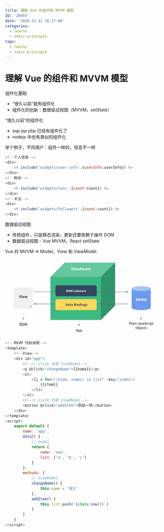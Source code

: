 ```yaml
---
title: 理解 Vue 的组件和 MVVM 模型
ID: '26955'
date: '2020-11-12 16:27:00'
categories:
  - learns
  - vuejs-principle
tags:
  - learns
  - vuejs-principle
---
```


# 理解 Vue 的组件和 MVVM 模型

组件化基础

- “很久以前”就有组件化
- 组件化的创新：数据驱动视图（MVVM，setState）

“很久以前”的组件化

- asp jsp php 已经有组件化了
- nodejs 中也有类似的组件化

举个例子，不同用户：组件一样的，信息不一样

``` js 
<!--个人信息-->
<div>
    <% include('widgets/user-info',{userInfo:userInfo}) %>
</div>
<!--粉丝-->
<div>
    <% include('widgets/fans',{count:count}) %>
</div>
<!--关注-->
<div>
    <% include('widgets/followers',{count:count}) %>
</div>
```

数据驱动视图

- 传统组件，只是静态渲染，更新还要依赖于操作 DOM
- 数据驱动视图 - Vue MVVM，React setState

Vue 的 MVVM => Model，View 和 ViewModel

![](./images/866655114.jpg)

``` js 
<!--MVVM 代码说明-->
<template>
    <!--View-->
    <div id="app">
        <!--// click 也是 ViewModel-->
        <p @click="changeName">{{name}}</p>
        <ul>
            <li v-for="(item, index) in list" :key="index">
                {{item}}
            </li>
        </ul>
        <!--// click 也是 ViewModel-->
        <button @click="addItem">添加一项</button>
    </div>
</template>
<script>
    export default {
        name: 'app',
        data() {
            // model
            return {
                name: 'vue',
                list: ['a', 'b', 'c']
            }
        },
        methods: {
            // ViewModel
            changeName() {
                this.name = '张三'
            },
            addItem() {
                this.list.push(`${Date.now()}`)
            }
        }
    }
</script>
```
 
